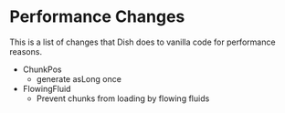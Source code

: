 # Performance Changes

This is a list of changes that Dish does to vanilla code for performance reasons.

- ChunkPos
  - generate asLong once
- FlowingFluid
  - Prevent chunks from loading by flowing fluids
